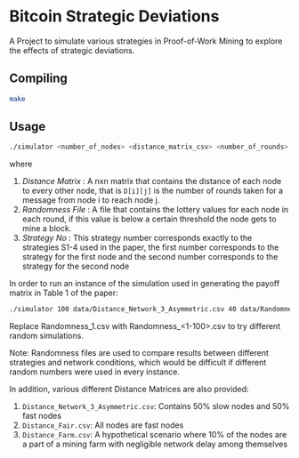# Bitcoin Strategic Deviations

A Project to simulate various strategies in Proof-of-Work Mining to explore the
effects of strategic deviations.

## Compiling
```bash
make
```

## Usage
```bash
./simulator <number_of_nodes> <distance_matrix_csv> <number_of_rounds> <randomness_file_csv> <strategy_no_fast_nodes> <strategy_no_slow_nodes>
```
where 
1.  *Distance Matrix* : A nxn matrix that contains the distance of each node to
every other node, that is `D[i][j]` is the number of rounds taken for a message
from node i to reach node j.
2. *Randomness File* : A file that contains the lottery values for each node in
   each round, if this value is below a certain threshold the node gets to mine
   a block.
3. *Strategy No* : This strategy number corresponds exactly to the strategies
   S1-4 used in the paper, the first number corresponds to the strategy for the
   first node and the second number corresponds to the strategy for the second
   node 

In order to run an instance of the simulation used in generating the payoff
matrix in Table 1 of the paper:

```bash
./simulator 100 data/Distance_Network_3_Asymmetric.csv 40 data/Randomness_1.csv 4 4
```

Replace Randomness_1.csv with Randomness_<1-100>.csv to try different random
simulations.

Note: Randomness files are used to compare results between different strategies
and network conditions, which would be difficult if different random numbers
were used in every instance.

In addition, various different Distance Matrices are also provided:

1. `Distance_Network_3_Asymmetric.csv`: Contains 50% slow nodes and 50% fast
   nodes
2. `Distance_Fair.csv`: All nodes are fast nodes
3. `Distance_Farm.csv`: A hypothetical scenario where 10% of the nodes are a
   part of a mining farm with negligible network delay among themselves
